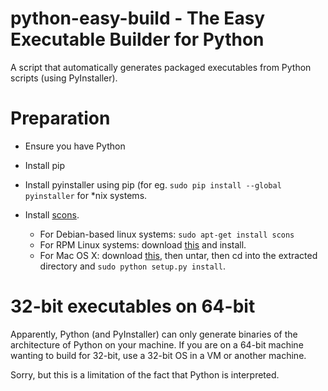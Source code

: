 # python-easy-build - The Easy Executable Builder for Python

A script that automatically generates packaged executables from Python scripts (using PyInstaller).

# Preparation

* Ensure you have Python

* Install pip

* Install pyinstaller using pip (for eg. `sudo pip install --global pyinstaller` for *nix systems.

* Install [scons](http://www.scons.org).
  
  * For Debian-based linux systems: `sudo apt-get install scons`
  * For RPM Linux systems: download [this](http://downloads.sourceforge.net/project/scons/scons/2.4.1/scons-2.4.1-1.noarch.rpm?r=http%3A%2F%2Fwww.scons.org%2F&ts=1447744323&use_mirror=netassist) and install.
  * For Mac OS X: download [this](http://downloads.sourceforge.net/project/scons/scons/2.4.1/scons-2.4.1.tar.gz?r=http%3A%2F%2Fwww.scons.org%2Fdownload.php&ts=1447744509&use_mirror=netassist), then untar, then cd into the extracted directory and `sudo python setup.py install`.

# 32-bit executables on 64-bit

Apparently, Python (and PyInstaller) can only generate binaries of the architecture of Python on your machine.
If you are on a 64-bit machine wanting to build for 32-bit, use a 32-bit OS in a VM or another machine.

Sorry, but this is a limitation of the fact that Python is interpreted.


